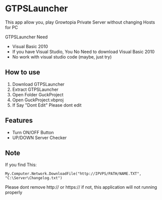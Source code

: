 # GTPSLauncher
This app allow you, play Growtopia Private Server without changing Hosts for PC

GTPSLauncher Need
- Visual Basic 2010
- If you have Visual Studio, You No Need to download Visual Basic 2010
- No work with visual studio code (maybe, just try)
## How to use
1. Download GTPSLauncher
2. Extract GTPSLauncher
3. Open Folder GuckProject
4. Open GuckProject.vbproj
5. If Say "Dont Edit" Please dont edit
## Features
- Turn ON/OFF Button
- UP/DOWN Server Checker

## Note
If you find This:
```
My.Computer.Network.DownloadFile("http://IPVPS/PATH/NAME.TXT", "C:\Server\Changelog.txt")
```
Please dont remove http:// or https:// if not, this application will not running properly
